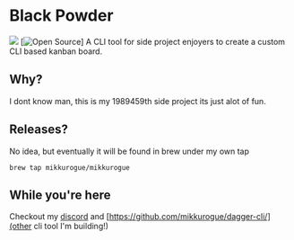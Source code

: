 # Black Powder
[![](https://dcbadge.limes.pink/api/server/sjuAavPyQt?style=flat)](https://discord.gg/sjuAavPyQt)  [![Open Source](https://badges.frapsoft.com/os/v1/open-source.svg?v=103)]
A CLI tool for side project enjoyers to create a custom CLI based kanban board.

## Why?

I dont know man, this is my 1989459th side project its just alot of fun.

## Releases?

No idea, but eventually it will be found in brew under my own tap
```
brew tap mikkurogue/mikkurogue
```

## While you're here

Checkout my [discord](https://discord.gg/sjuAavPyQt) and [https://github.com/mikkurogue/dagger-cli/](other cli tool I'm building!)
